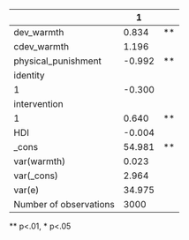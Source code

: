 |                        | 1      |    |
|------------------------|--------|----|
| dev_warmth             | 0.834  | ** |
| cdev_warmth            | 1.196  |    |
| physical_punishment    | -0.992 | ** |
| identity               |        |    |
|   1                    | -0.300 |    |
| intervention           |        |    |
|   1                    | 0.640  | ** |
| HDI                    | -0.004 |    |
| _cons                  | 54.981 | ** |
| var(warmth)            | 0.023  |    |
| var(_cons)             | 2.964  |    |
| var(e)                 | 34.975 |    |
| Number of observations | 3000   |    |
** p<.01, * p<.05
